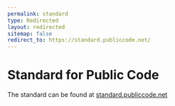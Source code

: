 ```yaml
---
permalink: standard
type: Redirected
layout: redirected
sitemap: false
redirect_to: https://standard.publiccode.net/
---
```


# Standard for Public Code

The standard can be found at [standard.publiccode.net](https://standard.publiccode.net/)
